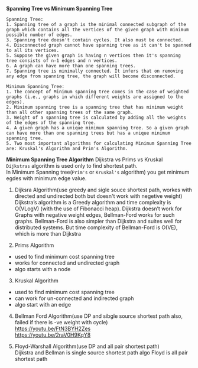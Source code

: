 **Spanning Tree vs Minimum Spanning Tree**  
```
Spanning Tree:  
1. Spanning tree of a graph is the minimal connected subgraph of the graph which contains all the vertices of the given graph with minimum possible number of edges.  
3. Spanning tree doesn't contain cycles. It also must be connected.  
4. Disconnected graph cannot have spanning tree as it can't be spanned to all its vertices.  
5. Suppose the given graph is having n vertices then it's spanning tree consists of n-1 edges and n vertices.  
6. A graph can have more than one spanning trees.  
7. Spanning tree is minimally connected. It infers that on removing any edge from spanning tree, the graph will become disconnected.  
```
```
Minimum Spanning Tree:  
1. The concept of Minimum spanning tree comes in the case of weighted graphs (i.e., graphs in which different weights are assigned to the edges).  
2. Minimum spanning tree is a spanning tree that has minimum weight than all other spanning trees of the same graph.  
3. Weight of a spanning tree is calculated by adding all the weights of the edges of the spanning tree.  
4. A given graph has a unique mimimum spanning tree. So a given graph can have more than one spanning trees but has a unique minimum spanning tree.  
5. Two most important algorithms for calculating Minimum Spanning Tree are: Kruskal's Algorithm and Prim's Algorithm.  
```


**Minimum Spanning Tree Algorithm**
Dijkstra vs Prims vs Kruskal  
`Dijkstras` algorithm is used only to find shortest path.  
In Minimum Spanning tree(`Prim's` or `Kruskal's` algorithm) you get minimum egdes with minimum edge value.  


1. Dijksra Algorithm(use greedy and sigle souce shortest path, workes with directed and undirected both but doesn't work with negetive weight)  
Dijkstra’s algorithm is a Greedy algorithm and time complexity is O(VLogV) (with the use of Fibonacci heap). Dijkstra doesn’t work for Graphs with negative weight edges, Bellman-Ford works for such graphs. Bellman-Ford is also simpler than Dijkstra and suites well for distributed systems. But time complexity of Bellman-Ford is O(VE), which is more than Dijkstra  

2. Prims Algorithm
* used to find minimum cost spanning tree  
* works for connected and undirected graph  
* algo starts with a node
3. Kruskal Algorithm  
* used to find minimum cost spanning tree  
* can work for un-connected and indirected graph
* algo start with an edge



4. Bellman Ford Algorithm(use DP and sibgle source shortest path also, failed if there is -ve weight with cycle)  
https://youtu.be/FtN3BYH2Zes  
https://youtu.be/2raV0H9KqY8  

5. Floyd-Warshall Algorithm(use DP and all pair shortest path)  
Dijkstra and Bellman is single source shortest path algo 
Floyd is all pair shortest path  
